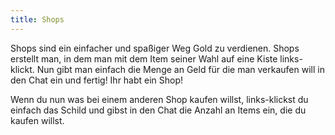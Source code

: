 ```yaml
---
title: Shops
---
```

Shops sind ein einfacher und spaßiger Weg Gold zu verdienen. Shops erstellt man, in dem man mit dem Item seiner Wahl auf eine Kiste links-klickt. Nun gibt man einfach die Menge an Geld für die man verkaufen will in den Chat ein und fertig! Ihr habt ein Shop!

Wenn du nun was bei einem anderen Shop kaufen willst, links-klickst du einfach das Schild und gibst in den Chat die Anzahl an Items ein, die du kaufen willst.
